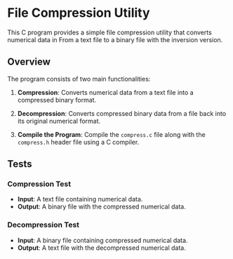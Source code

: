 # File Compression Utility

This C program provides a simple file compression utility that converts numerical data in From a text file to a binary file with the inversion version.

## Overview

The program consists of two main functionalities:

1. **Compression**: Converts numerical data from a text file into a compressed binary format.
2. **Decompression**: Converts compressed binary data from a file back into its original numerical format.


1. **Compile the Program**: Compile the `compress.c` file along with the `compress.h` header file using a C compiler.
   
## Tests

### Compression Test

- **Input**: A text file containing numerical data.
- **Output**: A binary file with the compressed numerical data.

### Decompression Test

- **Input**: A binary file containing compressed numerical data.
- **Output**: A text file with the decompressed numerical data.
